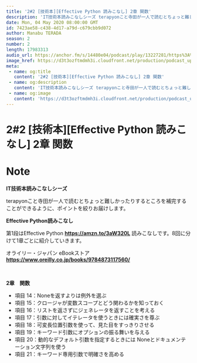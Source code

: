```yaml
---
title: '2#2 [技術本][Effective Python 読みこなし] 2章 関数'
description: 'IT技術本読みこなしシーズ terapyonこと寺田が一人で読むとちょっと難しかったりするところを補完することができるように、ポイントを絞りお届けします。 Effective Python読みこなし '
date: Mon, 04 May 2020 08:00:00 GMT
id: 7423ae58-c438-4d17-a79d-c679cbb9d072
author: Manabu TERADA
season: 2
number: 2
length: 17983313
audio_url: https://anchor.fm/s/14480e04/podcast/play/13227281/https%3A%2F%2Fd3ctxlq1ktw2nl.cloudfront.net%2Fproduction%2F2020-4-3%2F69745076-48000-2-c77c4d90d68a7.mp3
image_href: https://d3t3ozftmdmh3i.cloudfront.net/production/podcast_uploaded_episode/3302665/3302665-1588492936207-a6317ff5193.jpg
meta:
 - name: og:title
   content: '2#2 [技術本][Effective Python 読みこなし] 2章 関数'
 - name: og:description
   content: 'IT技術本読みこなしシーズ terapyonこと寺田が一人で読むとちょっと難しかったりするところを補完することができるように、ポイントを絞りお届けします。 Effective Python読みこなし '
 - name: og:image
   content: 'https://d3t3ozftmdmh3i.cloudfront.net/production/podcast_uploaded_episode/3302665/3302665-1588492936207-a6317ff5193.jpg'
---
```

# 2#2 [技術本][Effective Python 読みこなし] 2章 関数

<DisplayDate :dateStr="'Mon, 04 May 2020 08:00:00 GMT'" />
<DisplaySeason :season="2" :topic="2" />


# Note

<p><strong>IT技術本読みこなしシーズ</strong></p>
<p>terapyonこと寺田が一人で読むとちょっと難しかったりするところを補完することができるように、ポイントを絞りお届けします。</p>
<p><strong>Effective Python読みこなし</strong></p>
<p>第1段はEffective Python <a href="https://amzn.to/3aW320L" rel="noreferrer nofollow noopener" target="_blank"><strong>https://amzn.to/3aW320L</strong></a> 読みこなしです。8回に分けて1章ごとに紹介していきます。</p>
<p>オライリー・ジャパン eBookストア <a href="https://www.oreilly.co.jp/books/9784873117560/" rel="noreferrer nofollow noopener" target="_blank"><strong>https://www.oreilly.co.jp/books/9784873117560/</strong></a></p>
<p><br></p>
<p><strong>2章　関数</strong></p>
<ul>
 <li>項目 14：Noneを返すよりは例外を選ぶ</li>
 <li>項目 15：クロージャが変数スコープとどう関わるかを知っておく</li>
 <li>項目 16：リストを返さずにジェネレータを返すことを考える</li>
 <li>項目 17：引数に対してイテレータを使うときには確実さを尊ぶ</li>
  <li>項目 18：可変長位置引数を使って、見た目をすっきりさせる</li>
  <li>項目 19：キーワード引数にオプションの振る舞いを与える</li>
  <li>項目 20：動的なデフォルト引数を指定するときには Noneとドキュメンテーション文字列を使う</li>
  <li>項目 21：キーワード専用引数で明確さを高める</li>
</ul>



<a-player 
:options="{
  audio: [
    {
        name: '2#2 [技術本][Effective Python 読みこなし] 2章 関数',
        artist: 'terapyon',
        url: 'https://anchor.fm/s/14480e04/podcast/play/13227281/https%3A%2F%2Fd3ctxlq1ktw2nl.cloudfront.net%2Fproduction%2F2020-4-3%2F69745076-48000-2-c77c4d90d68a7.mp3',
        cover: 'https://d3t3ozftmdmh3i.cloudfront.net/production/podcast_uploaded_episode/3302665/3302665-1588492936207-a6317ff5193.jpg'
    }
    ]
}"
/>

